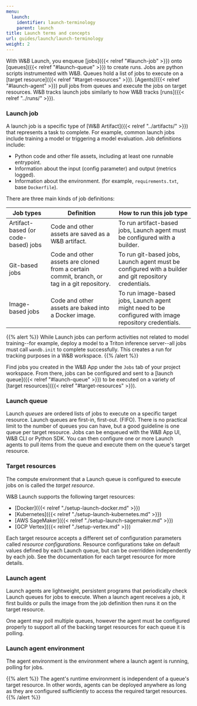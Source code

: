 ```yaml
---
menu:
  launch:
    identifier: launch-terminology
    parent: launch
title: Launch terms and concepts
url: guides/launch/launch-terminology
weight: 2
---
```


With W&B Launch, you enqueue [jobs]({{< relref "#launch-job" >}}) onto [queues]({{< relref "#launch-queue" >}}) to create runs. Jobs are python scripts instrumented with W&B. Queues hold a list of jobs to execute on a [target resource]({{< relref "#target-resources" >}}). [Agents]({{< relref "#launch-agent" >}}) pull jobs from queues and execute the jobs on target resources. W&B tracks launch jobs similarly to how W&B tracks [runs]({{< relref "../runs/" >}}).

### Launch job
A launch job is a specific type of [W&B Artifact]({{< relref "../artifacts/" >}}) that represents a task to complete. For example, common launch jobs include training a model or triggering a model evaluation. Job definitions include:

- Python code and other file assets, including at least one runnable entrypoint.
- Information about the input (config parameter) and output (metrics logged).
- Information about the environment. (for example, `requirements.txt`, base `Dockerfile`).

There are three main kinds of job definitions:

| Job types | Definition | How to run this job type | 
| ---------- | --------- | -------------- |
|Artifact-based (or code-based) jobs| Code and other assets are saved as a W&B artifact.| To run artifact-based jobs, Launch agent must be configured with a builder. |
|Git-based jobs|  Code and other assets are cloned from a certain commit, branch, or tag in a git repository. | To run git-based jobs, Launch agent must be configured with a builder and git repository credentials. |
|Image-based jobs|Code and other assets are baked into a Docker image. | To run image-based jobs, Launch agent might need to be configured with image repository credentials. | 

{{% alert %}}
While Launch jobs can perform activities not related to model training--for example, deploy a model to a Triton inference server--all jobs must call `wandb.init` to complete successfully. This creates a run for tracking purposes in a W&B workspace.
{{% /alert %}}

Find jobs you created in the W&B App under the `Jobs` tab of your project workspace. From there, jobs can be configured and sent to a [launch queue]({{< relref "#launch-queue" >}}) to be executed on a variety of [target resources]({{< relref "#target-resources" >}}).

### Launch queue
Launch *queues* are ordered lists of jobs to execute on a specific target resource. Launch queues are first-in, first-out. (FIFO). There is no practical limit to the number of queues you can have, but a good guideline is one queue per target resource. Jobs can be enqueued with the W&B App UI, W&B CLI or Python SDK. You can then configure one or more Launch agents to pull items from the queue and execute them on the queue's target resource.

### Target resources
The compute environment that a Launch queue is configured to execute jobs on is called the *target resource*.

W&B Launch supports the following target resources:

- [Docker]({{< relref "./setup-launch-docker.md" >}})
- [Kubernetes]({{< relref "./setup-launch-kubernetes.md" >}})
- [AWS SageMaker]({{< relref "./setup-launch-sagemaker.md" >}})
- [GCP Vertex]({{< relref "./setup-vertex.md" >}})

Each target resource accepts a different set of configuration parameters called *resource configurations*. Resource configurations take on default values defined by each Launch queue, but can be overridden independently by each job. See the documentation for each target resource for more details.

### Launch agent
Launch agents are lightweight, persistent programs that periodically check Launch queues for jobs to execute. When a launch agent receives a job, it first builds or pulls the image from the job definition then runs it on the target resource.

One agent may poll multiple queues, however the agent must be configured properly to support all of the backing target resources for each queue it is polling.

### Launch agent environment
The agent environment is the environment where a launch agent is running, polling for jobs.

{{% alert %}}
The agent's runtime environment is independent of a queue's target resource. In other words, agents can be deployed anywhere as long as they are configured sufficiently to access the required target resources.
{{% /alert %}}